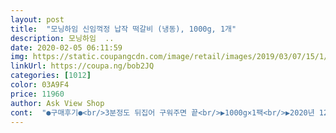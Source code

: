 ```yaml
---
layout: post 
title:  "모닝하임 신임꺽정 납작 떡갈비 (냉동), 1000g, 1개" 
description: 모닝하임  ..
date: 2020-02-05 06:11:59 
img: https://static.coupangcdn.com/image/retail/images/2019/03/07/15/1/98afe090-ed8d-4cf5-bf67-9b04a5472930.jpg 
linkUrl: https://coupa.ng/bob2JQ 
categories: [1012] 
color: 03A9F4 
price: 11960 
author: Ask View Shop 
cont:  "●구매후기●<br/>3분정도 뒤집어 구워주면 끝<br/>▶️1000g×1팩<br/>▶️2020년 12월5일까지~<br/>▶️로켓 프레시 상품으로 주문 후 담날 새벽에 아이스박스에 담아 훼손없이 도착요~<br/>▶️모닝하임 신임꺽정 납짝 떡갈비<br/>⚀시식후기<br/>간도 잘맞고 정말 맛있네요<br/>국내산 돼지고기 국내산 소고기 갈빗살이란게<br/>냉동상태로 배송되어 왔지만 떡갈비가  서로 엉켜붙어  있지 않아 한개씩 꺼내 굽기 좋았어요<br/>노릇노릇 구워졌을때 접시에 담아 모락모락 김오르는 따시한 밥과 한입 먹어보니 짭조름하면서도 쫀쫀하니 부드럽고 고기맛 풍부한게 너무 맛있어요~<br/>느끼함없이 부드러우면서 목넘김도 좋고 숯불향도 나고  고기육즙도 좋네요<br/>담겨 터짐없이 잘 받았습니다<br/>동그란 원형 떡갈비는 하나 다<br/>돼지고기와 소고기 갈비살을 곱게 다져  떡갈비로 만든 거라 앞뒤로 느릇노릇 익을때쯤 맛있는 냄새가 솔솔~~  올라오는게 저의 식욕을 자극하고 있네요<br/>드라이아이스 두개 보냉 파우치에<br/>등따시고 배부름  살이 올라오는 거지요<br/>맘에 들어요 ^^<br/>맛은 말모져 (말해모해)<br/>맛있어서 쿠팡 로켓프레쉬로 겟 ^^<br/>맛있어요 숯불맛도 간간히 올라오고<br/>뭣보다 신임꺽정 납작 떡갈비는<br/>반찬없을때 냉동실에 쟁여놓았다가 먹음 좋을것 같구요<br/>부담없이 맛있게 잘 먹었습니다<br/>부드러운 식감이라 아침에 먹어도<br/>새벽배송으로 도착한 냉동식품 떡갈비~<br/>소비하기가 무리였는데<br/>신임꺽정 납작 떡갈비는 컷팅이  되어있어<br/>아이스 박스 열어보니 아이스팩까지 담아져서 꽁꽁 얼어있는 상태로 왔어요<br/>아침반찬으로 내놓을거나 후딱 꺼내서 조금 해동시킨 후 달군 후라이팬에 올리브유 조금 두른 후 약불로  구워~~  요<br/>아침부터 밥맛 돌아 밥한공기 뚝딱 해치웠더니 엄청 배부른 느낌에 속이 든든합니다<br/>아침식사땐  입맛이 없어서인지 자극적인 음식보단 담백하고 부드러운 반찬들을 좋아하는 편이라서~~  아침부터 고기반찬 최고지요~~떡갈비 좋아요~~^^<br/>양도 많고 추천하고 싶네요~~<br/>요즘 살이져서 고민인데 좋은건지 나뿐건지 몰갔네요<br/>원하는 양만큼 소비할수 있어 좋아요<br/>제품명: 신 임꺽정 납작떡갈비                                             내용량: 1,000g                                                                  너무나 맛나게 먹고 또 재구매며 계속 장기전으로 (코로나땜에)집에만 있는 아이들을 위해 재구매가 이어지네요 이 제품은 국내산  돼지고기와 소고기(갈빗살)를 사용하여 부드럽고 불갈비맛이 나서 더욱 맛있게 즐길수 있는것 같습니다 냉동된 상태로 떡갈비를 그대로 바로 후라이팬에 올려 기름을 살짝 두르고 약한 불에서 수시로 뒤집어줘야 맛난 떡갈비를 드실수 있답니다 혹 떡갈비를 팬에 올려놓고 잠시 자리를 뜨거나하면 시꺼먼 떡갈비가 되어 버리니 꼭 은근히 자주 뒤집어  구워줘야 맛난 맛을 보실수 있답니다 요즘 입맛이 없다 하시는 부모님께도 보내드리니 부드럽고 맛있다고 하시고 저희 가족도 맛나게 먹어주니 주부의  맘은 소소하게 행복감을 느끼며 앞으로 떡갈비는  쭈욱  임꺽정으로  갈것 같네요                                                     ☆돼지고기는 맛과 영양이 뛰어나며 기와 혈을 보호함(피로회복,빈혈,성장발육,중금속해독,피부미용,치매예방,성인병예방등)                                                        ☆소고기는 기력회복에 좋고 비타민과 무기질,인등 다양한 영양성분 함유( 원기회복,면역럭증가,근력증강, 다이어트,피부미용등에 도움)<br/>조리법도 완전 간단<br/>지퍼백 제품이 아니라 집에 있는 냉동용 지퍼백에다 넣어 보관했는데 그게 좀 아쉽네요<br/>킴스클럽  시식코너에서 시식후<br/>퍽퍽한 맛1도 없이 잡내나 누린내 없이 완존 맛있네요~~<br/>한입 크기의 떡갈비  쫀쫀하니 부드러워 보이기도 하고 밥반찬으론 손색이 없다 싶고 임꺽정 워낙 인지도 있는 브랜드 라서 코스트코에서 몇번 구입해 먹어도 봤죠<br/>해동없이 기름 두른후 중약불에서<br/>" 
---
```

